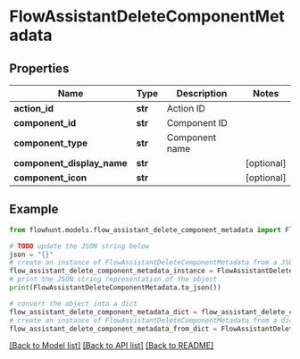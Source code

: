 # FlowAssistantDeleteComponentMetadata


## Properties

Name | Type | Description | Notes
------------ | ------------- | ------------- | -------------
**action_id** | **str** | Action ID | 
**component_id** | **str** | Component ID | 
**component_type** | **str** | Component name | 
**component_display_name** | **str** |  | [optional] 
**component_icon** | **str** |  | [optional] 

## Example

```python
from flowhunt.models.flow_assistant_delete_component_metadata import FlowAssistantDeleteComponentMetadata

# TODO update the JSON string below
json = "{}"
# create an instance of FlowAssistantDeleteComponentMetadata from a JSON string
flow_assistant_delete_component_metadata_instance = FlowAssistantDeleteComponentMetadata.from_json(json)
# print the JSON string representation of the object
print(FlowAssistantDeleteComponentMetadata.to_json())

# convert the object into a dict
flow_assistant_delete_component_metadata_dict = flow_assistant_delete_component_metadata_instance.to_dict()
# create an instance of FlowAssistantDeleteComponentMetadata from a dict
flow_assistant_delete_component_metadata_from_dict = FlowAssistantDeleteComponentMetadata.from_dict(flow_assistant_delete_component_metadata_dict)
```
[[Back to Model list]](../README.md#documentation-for-models) [[Back to API list]](../README.md#documentation-for-api-endpoints) [[Back to README]](../README.md)


